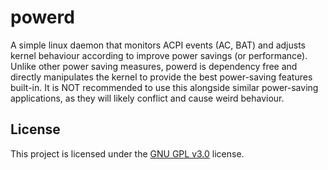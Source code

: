 # powerd
A simple linux daemon that monitors ACPI events (AC, BAT) and adjusts kernel behaviour according to improve power savings (or performance). Unlike other power saving measures, powerd is dependency free and directly manipulates the kernel to provide the best power-saving features built-in. It is NOT recommended to use this alongside similar power-saving applications, as they will likely conflict and cause weird behaviour.

## License
This project is licensed under the [GNU GPL v3.0](https://github.com/Frontear/powerd/blob/main/LICENSE) license.
